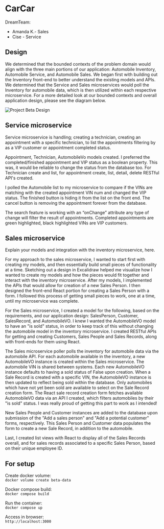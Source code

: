 # CarCar

DreamTeam:

* Amanda K.- Sales
* Cise  - Service


## Design
We determined that the bounded contexts of the problem domain would align with the three main portions of our application: Automobile Inventory, Automobile Service, and Automobile Sales. We began first with building out the Inventory front-end to better understand the existing models and APIs. We determined that the Service and Sales microservices would poll the Inventory for automobile data, which is then utilized within each respective microservice. For a more detailed look at our bounded contexts and overall application design, please see the diagram below.

![Project Beta Design](ProjectBeta_AK_CB_Design.png)

## Service microservice

Service microservice is handling; creating a technician, creating an appointment with a specific technician, to list the appointments filtering by as a VIP customer or appointment completed status.
 
Appointment, Technician, AutomobileVo models created. I preferred the completed/finished appointment and VIP status as a boolean property. This was, it would be reliable to change the status from the database too. For Technician create and list, for appointment create, list, detail, delete RESTful API's created. 
 
I polled the Automobile list to my microservice to compare if the VINs are matching with the created appointment VIN num and changed the VIP status.
The finished button is hiding it from the list on the front end. The cancel button is removing the appointment forever from the database. 
 
The search feature is working with an “onChange” attribute any type of change will filter the result of appointments. Completed appointments are green highlighted, black highlighted VINs are VIP customers. 
 


## Sales microservice

Explain your models and integration with the inventory
microservice, here.

For my approach to the sales microservice, I wanted to start first with creating my models, and then essentially build small pieces of functionality at a time. Sketching out a design in Excalidraw helped me visualize how I wanted to create my models and how the pieces would fit together and interact with the inventory microservice. After my models, I implemented the APIs that would allow for creation of a new Sales Person. I then designed the front-end React portion for creating a Sales Person with a form. I followed this process of getting small pieces to work, one at a time, until my microservice was complete.

For the Sales microservice, I created a model for the following, based on the requirements, and our application design: SalesPerson, Customer, SalesRecord, and AutomobileVO. I knew I wanted the AutomobileVO model to have an "is sold" status, in order to keep track of this without changing the automobile model in the inventory microservice. I created RESTful APIs for getting and creating Customers, Sales People and Sales Records, along with front-ends for them using React. 

The Sales microservice poller polls the inventory for automobile data via the automobile API. For each automobile available in the inventory, a new AutomobileVO instance is created within the Sales microservice. The automobile VIN is shared between systems. Each new AutomobileVO instance defaults to having a sold status of False upon creation. When a Sale Record is created with a specific VIN, the AutomobileVO instance is then updated to reflect being sold within the database. Only automobiles which have not yet been sold are available to select on the Sale Record creation form. The React sale record creation form fetches available AutomobileVO data via an API I created, which filters automobiles by their "is sold" status. I was really proud of getting this part to work as I intended! 

New Sales People and Customer instances are added to the database upon submission of the "Add a sales person" and "Add a potential customer" forms, respectively. This Sales Person and Customer data populates the form to create a new Sale Record, in addition to the automobile. 

Last, I created list views with React to display all of the Sales Records overall, and for sales records associated to a specific Sales Person, based on their unique employee ID. 


## For setup



Create docker volume: \
`docker volume create beta-data`

Docker compose build: \
`docker compose build` 

Run the container: \
`docker compose up`

Access in browser:\
`http://localhost:3000`
